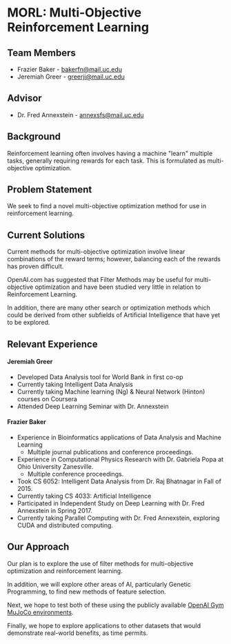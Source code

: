 # MORL: Multi-Objective Reinforcement Learning
## Team Members
 - Frazier Baker - bakerfn@mail.uc.edu
 - Jeremiah Greer - greerji@mail.uc.edu
## Advisor
  - Dr. Fred Annexstein - annexsfs@mail.uc.edu
## Background
Reinforcement learning often involves having a machine "learn" multiple tasks, generally requiring rewards for each task. This is formulated as multi-objective optimization.

## Problem Statement

We seek to find a novel multi-objective optimization method for use in reinforcement learning.

## Current Solutions

Current methods for multi-objective optimization involve linear combinations of the reward terms; however, balancing each of the rewards has proven difficult.

OpenAI.com has suggested that Filter Methods may be useful for multi-objective optimization and have been studied very little in relation to Reinforcement Learning.

In addition, there are many other search or optimization methods which could be derived from other subfields of Artificial Intelligence that have yet to be explored.

## Relevant Experience

#### Jeremiah Greer
- Developed Data Analysis tool for World Bank in first co-op
- Currently taking Intelligent Data Analysis
- Currently taking Machine learning (Ng) & Neural Network (Hinton) courses on Coursera
- Attended Deep Learning Seminar with Dr. Annexstein

#### Frazier Baker
- Experience in Bioinformatics applications of Data Analysis and Machine Learning
  - Multiple journal publications and conference proceedings.
- Experience in Computational Physics Research with Dr. Gabriela Popa at Ohio University Zanesville.
  - Multiple conference proceedings.
- Took CS 6052: Intelligent Data Analysis from Dr. Raj Bhatnagar in Fall of 2015.
- Currently taking CS 4033: Artificial Intelligence
- Participated in Independent Study on Deep Learning with Dr. Fred Annexstein in Spring 2017.
- Currently taking Parallel Computing with Dr. Fred Annexstein, exploring CUDA and distributed computing.

## Our Approach

Our plan is to explore the use of filter methods for multi-objective optimization and reinforcement learning.

In addition, we will explore other areas of AI, particularly Genetic Programming, to find new methods of feature selection.

Next, we hope to test both of these using the publicly available <a href="https://gym.openai.com/envs#mujoco">OpenAI Gym MuJoCo environments</a>.

Finally, we hope to explore applications to other datasets that would demonstrate real-world benefits, as time permits.
